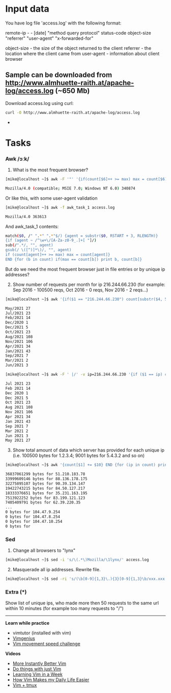 # Input data
You have log file 'access.log' with the following format:


remote-ip - - [date] "method query protocol" status-code object-size "referrer" "user-agent" "x-forwarded-for"


object-size - the size of the object returned to the client
referrer    - the location where the client came from
user-agent  - information about client browser


Sample can be downloaded from http://www.almhuette-raith.at/apache-log/access.log (~650 Mb)
-
Download access.log using curl:
```bash
curl -O http://www.almhuette-raith.at/apache-log/access.log
```
-
# Tasks


### Awk /ɔːk/
1. What is the most frequent browser?
```bash 
[mike@localhost ~]$ awk -F '"' '{if(count[$6]++ >= max) max = count[$6]} END {for (b in count) if(max == count[b]) print b, count[b]}' access.log

Mozilla/4.0 (compatible; MSIE 7.0; Windows NT 6.0) 340874
```
Or like this, with some user-agent validation
```bash
[mike@localhost ~]$ awk -f awk_task_1 access.log

Mozilla/4.0 363613
```
And awk_task_1 contents:
```bash
match($0, /" ".*" ".*"$/) {agent = substr($0, RSTART + 3, RLENGTH)}
{if (agent ~ /^\w+\/[A-Za-z0-9_.]+[ "]/)
sub(/".*/, "", agent)
gsub(/ \([^)]*\)/, "", agent)
if (count[agent]++ >= max) max = count[agent]}
END {for (b in count) if(max == count[b]) print b, count[b]}

```
But do we need the most frequent browser just in file entries or by unique ip addresses?

2. Show number of requests per month for ip 216.244.66.230 (for example: Sep 2016 - 100500 reqs, Oct 2016 - 0 reqs, Nov 2016 - 2 reqs...)
```bash
[mike@localhost ~]$ awk '{if($1 == "216.244.66.230") count[substr($4, 5, 8)]++} END {for (m in count) print m, count[m]}' access.log

May/2021 27
Jul/2021 23
Feb/2021 14
Dec/2020 1
Dec/2021 5
Oct/2021 23
Aug/2021 108
Nov/2021 106
Apr/2021 34
Jan/2021 43
Sep/2021 7
Mar/2021 2
Jun/2021 3

[mike@localhost ~]$ awk -F ' |/' -v ip=216.244.66.230 '{if ($1 == ip) count[$5 " " substr($6, 1, 4)]++} END {for (b in count) print b, count[b]}' access.log

Jul 2021 23
Feb 2021 14
Dec 2020 1
Dec 2021 5
Oct 2021 23
Aug 2021 108
Nov 2021 106
Apr 2021 34
Jan 2021 43
Sep 2021 7
Mar 2021 2
Jun 2021 3
May 2021 27

```
3. Show total amount of data which server has provided for each unique ip (i.e. 100500 bytes for 1.2.3.4; 9001 bytes for 5.4.3.2 and so on)
```bash
[mike@localhost ~]$ awk '{count[$1] += $10} END {for (ip in count) print count[ip], "bytes for", ip}' access.log | sort -rn

36837061299 bytes for 51.210.183.78
33999609146 bytes for 88.136.178.175
32275895107 bytes for 90.39.134.147
19422743215 bytes for 84.50.127.217
18333376651 bytes for 35.231.163.195
7513922252 bytes for 83.199.121.123
7405409791 bytes for 62.39.220.35
...
0 bytes for 104.47.9.254
0 bytes for 104.47.8.254
0 bytes for 104.47.10.254
0 bytes for 

```

### Sed
1. Change all browsers to "lynx"
```bash
[mike@localhost ~]$ sed -i 's/\(.*\)Mozilla/\1lynx/' access.log

```
2. Masquerade all ip addresses. Rewrite file.
```bash
[mike@localhost ~]$ sed -ri 's/(\b[0-9]{1,3}\.){3}[0-9]{1,3}\b/xxx.xxx.xxx.xxx/' access.log

```

### Extra (*)
Show list of unique ips, who made more then 50 requests to the same url within 10 minutes (for example too many requests to "/")


---


**Learn while practice**
- vimtutor (installed with vim)
- [Vimgenius](http://www.vimgenius.com/)
- [Vim movement speed challenge](https://vimvalley.com/vim-movement-speed-challenge/)


**Videos**
- [More Instantly Better Vim](https://www.youtube.com/watch?v=aHm36-na4-4)
- [Do things with just Vim](https://www.youtube.com/watch?v=XA2WjJbmmoM)
- [Learning Vim in a Week](https://www.youtube.com/watch?v=_NUO4JEtkDw)
- [How Vim Makes my Daily Life Easier](https://www.youtube.com/watch?v=NzD2UdQl5Gc)
- [Vim + tmux](https://www.youtube.com/watch?v=5r6yzFEXajQ)
